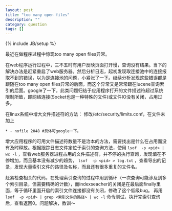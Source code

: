 ```yaml
---
layout: post
title: "too many open files"
description: ""
category: question
tags: []
---
```

{% include JB/setup %}



最近在做程序过程中惊现too many open files异常。


在web程序运行过程中，三不五时有用户反映页面打开慢，查询没有结果。当下的解决办法是赶紧重启了web服务器。然后分析日志，起初发现取连接池中的连接报取不到的错误，以为是连接池的问题，小紧张了一下。继续分析发现这些错误都是跟随在too many open files异常的后面，而这个异常又是常常跟在lucene查询索引的后面。google了一下，此类问题归结于应用程序打开的文件描述符超过系统限制所致，即网络连接(Socket也是一种特殊的文件)或文件IO没有关闭，占用过多。


在linux系统中增大文件描述符的方法：
修改/etc/security/limits.conf，在文件末加上
```
* - nofile 2048 #具体可google一下。
```


增大应用程序的可用文件描述符数量不是治本的方法，需要找出是什么在占用而没有及时释放。根据跟踪日志文件定位于索引的查询方法，使用
```lsof  -p <pid> | wc -l``` ，查看web服务器进程占用的文件描述符，并不停的执行查询，发现值在不停增加，而且基本没有减少的趋势， 
```lsof  -p <pid> > log.txt``` ，查看导出的记录，发现大量索引文件的路径及名称，而且还有很多重复的文件名。


赶紧检查相关的代码，在处理索引查询的过程中用到循环（一次查询可能涉及到多个索引目录，但需要精确的计数），而indexseacher的关闭是在最后面finally里面，等于循环里面开启的索引文件连接都没有关闭，修改了这个低级bug。
再用 ```lsof  -p <pid> | grep <索引文件的路径> | wc -l``` 命令测试，执行完索引查询后，查看返回0。问题解决，教训～

